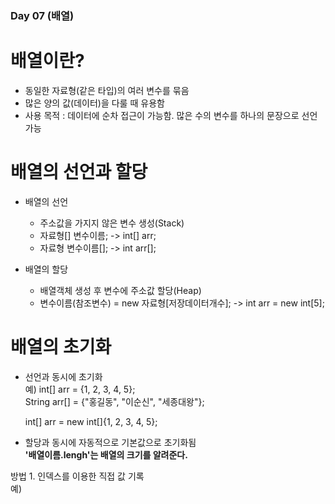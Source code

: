 ### Day 07 (배열)  

# 배열이란?  
  - 동일한 자료형(같은 타입)의 여러 변수를 묶음  
  - 많은 양의 값(데이터)을 다룰 때 유용함  
  - 사용 목적 : 데이터에 순차 접근이 가능함. 
    많은 수의 변수를 하나의 문장으로 선언 가능  
    
# 배열의 선언과 할당
  - 배열의 선언  
    - 주소값을 가지지 않은 변수 생성(Stack)  
    - 자료형[] 변수이름; -> int[] arr;  
    - 자료형 변수이름[]; -> int arr[];  
  
  - 배열의 할당  
    - 배열객체 생성 후 변수에 주소값 할당(Heap)  
    - 변수이름(참조변수) = new 자료형[저장데이터개수]; -> int arr = new int[5];  

# 배열의 초기화  
  - 선언과 동시에 초기화  
    예) int[] arr = {1, 2, 3, 4, 5};  
       String arr[] = {"홍길동", "이순신", "세종대왕"};
       
       int[] arr = new int[]{1, 2, 3, 4, 5};
  - 할당과 동시에 자동적으로 기본값으로 초기화됨  
  **'배열이름.lengh'는 배열의 크기를 알려준다.**  
  
  방법 1. 인덱스를 이용한 직접 값 기록  
  예) 
